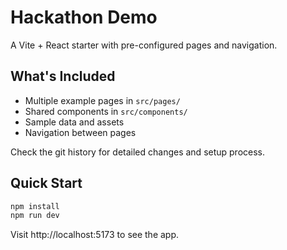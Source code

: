 
# Hackathon Demo

A Vite + React starter with pre-configured pages and navigation.

## What's Included

- Multiple example pages in `src/pages/`
- Shared components in `src/components/`
- Sample data and assets
- Navigation between pages

Check the git history for detailed changes and setup process.

## Quick Start

```bash
npm install
npm run dev
```

Visit http://localhost:5173 to see the app.